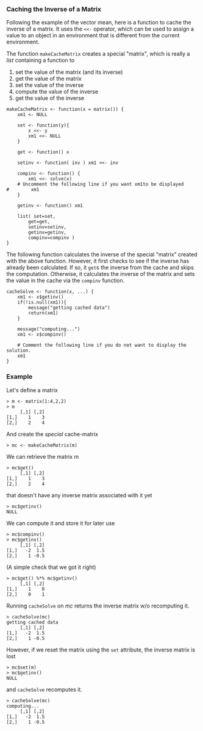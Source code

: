 ### Caching the Inverse of a Matrix

Following the example of the vector mean, here is a function to cache
the inverse of a matrix. It uses the `<<-` operator, which can be used to
assign a value to an object in an environment that is different from the
current environment.

The function `makeCacheMatrix` creates a special "matrix", which is
really a *list* containing a function to

1.  set the value of the matrix (and its inverse)
2.  get the value of the matrix
3.  set the value of the inverse
4.  compute the value of the inverse
5.  get the value of the inverse

<!-- -->

	makeCacheMatrix <- function(x = matrix()) {
    	xm1 <- NULL

    	set <- function(y){
    	    x <<- y
        	xm1 <<- NULL
    	}

    	get <- function() x

	    setinv <- function( inv ) xm1 <<- inv

 		compinv <- function() {
    	    xm1 <<- solve(x)
    	# Uncomment the following line if you want xm1to be displayed
	#        xm1
    	}

	    getinv <- function() xm1

	    list( set=set,
   			get=get,
    		setinv=setinv,
        	getinv=getinv,
            compinv=compinv )
	}

The following function calculates the inverse of the special "matrix"
created with the above function. However, it first checks to see if the
inverse has already been calculated. If so, it `get`s the inverse from the
cache and skips the computation. Otherwise, it calculates the inverse of
the matrix and sets the value in the cache via the `compinv`
function.

	cacheSolve <- function(x, ...) {
	    xm1 <- x$getinv()
   	 	if(!is.null(xm1)){
        	message("getting cached data")
        	return(xm1)
    	}

    	message("computing...")
    	xm1 <- x$compinv()

    	# Comment the following line if you do not want to display the solution.
    	xm1
	}

### Example

Let's define a matrix

	> m <- matrix(1:4,2,2)
	> m
	     [,1] [,2]
	[1,]    1    3
	[2,]    2    4

And create the *special* cache-matrix

	> mc <- makeCacheMatrix(m)

We can retrieve the matrix m

	> mc$get()
    	 [,1] [,2]
	[1,]    1    3
	[2,]    2    4

that doesn't have any inverse matrix associated with it yet

	> mc$getinv()
	NULL

We can compute it and store it for later use

	> mc$compinv()
	> mc$getinv()
	     [,1] [,2]
	[1,]   -2  1.5
	[2,]    1 -0.5

(A simple check that we got it right)

	> mc$get() %*% mc$getinv()
    	 [,1] [,2]
	[1,]    1    0
	[2,]    0    1

Running `cacheSolve` on *mc* returns the inverse matrix w/o recomputing it.

	> cacheSolve(mc)
	getting cached data
    	 [,1] [,2]
	[1,]   -2  1.5
	[2,]    1 -0.5

However, if we reset the matrix using the `set` attribute, the inverse matrix is lost 

	> mc$set(m)
	> mc$getinv()
	NULL

and `cacheSolve` recomputes it.

	> cacheSolve(mc)
	computing...
    	 [,1] [,2]
	[1,]   -2  1.5
	[2,]    1 -0.5
	
	
	
	
	
	
	